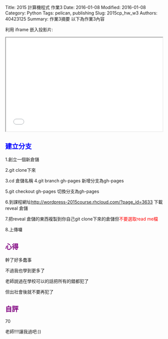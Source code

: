 Title: 2015 計算機程式 作業3
Date: 2016-01-08
Modified: 2016-01-08
Category: Python
Tags: pelican, publishing
Slug: 2015cp_hw_w3
Authors: 40423125
Summary: 作業3摘要
以下為作業3內容

利用 iframe 嵌入投影片:

<iframe src="w3.html" width="500" height="300"></iframe>

<font color=blue>建立分支</font>
------------------------------------------------

1.創立一個新倉儲

2.git clone下來

3.cd 倉儲名稱
4.git branch gh-pages 新增分支為gh-pages

5.git checkout gh-pages 切換分支為gh-pages

6.到課程網址<font color=red>http://wordpress-2015course.rhcloud.com/?page_id=3633 </font>下載reveal 倉儲

7.把reveal 倉儲的東西複製到你自己git clone下來的倉儲但<font color=red>不要選取read me檔</font>

8.上傳囉


                                        
                                   
                                    
                                    
                            
<font color=purple>心得</font>
--------------------------------------

                               
幹了好多蠢事

不過我也學到更多了

老師說過在學校可以的話把所有的錯都犯了

但出社會後就不要再犯了
                            
                            
                            
<font color=purple>自評</font>
------------------------------------------

70
                                        
老師!!!!讓我過吧:))






